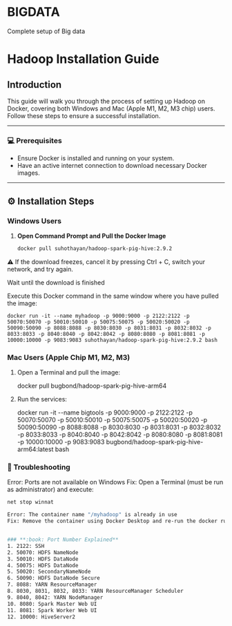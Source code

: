 # BIGDATA
Complete setup of Big data


# Hadoop Installation Guide

## Introduction
This guide will walk you through the process of setting up Hadoop on Docker, covering both Windows and Mac (Apple M1, M2, M3 chip) users. Follow these steps to ensure a successful installation.

---

### :computer: **Prerequisites**
- Ensure Docker is installed and running on your system.
- Have an active internet connection to download necessary Docker images.

---

## :gear: **Installation Steps**

### **Windows Users**
1. **Open Command Prompt and Pull the Docker Image**
   ```bash
   docker pull suhothayan/hadoop-spark-pig-hive:2.9.2

⚠️ If the download freezes, cancel it by pressing Ctrl + C, switch your network, and try again.

Wait until the download is finished

Execute this Docker command in the same window where you have pulled the image:

    docker run -it --name myhadoop -p 9000:9000 -p 2122:2122 -p 50070:50070 -p 50010:50010 -p 50075:50075 -p 50020:50020 -p 50090:50090 -p 8088:8088 -p 8030:8030 -p 8031:8031 -p 8032:8032 -p 8033:8033 -p 8040:8040 -p 8042:8042 -p 8080:8080 -p 8081:8081 -p 10000:10000 -p 9083:9083 suhothayan/hadoop-spark-pig-hive:2.9.2 bash
### **Mac Users (Apple Chip M1, M2, M3)**
1. Open a Terminal and pull the image:

      docker pull bugbond/hadoop-spark-pig-hive-arm64

2. Run the services:

      docker run -it --name bigtools -p 9000:9000 -p 2122:2122 -p 50070:50070 -p 50010:50010 -p 50075:50075 -p 50020:50020 -p 50090:50090 -p 8088:8088 -p 8030:8030 -p 8031:8031 -p 8032:8032 -p 8033:8033 -p 8040:8040 -p 8042:8042 -p 8080:8080 -p 8081:8081 -p 10000:10000 -p 9083:9083 bugbond/hadoop-spark-pig-hive-arm64:latest bash


### **:wrench: Troubleshooting**
Error: Ports are not available on Windows
Fix: Open a Terminal (must be run as administrator) and execute:
```bash
net stop winnat

Error: The container name "/myhadoop" is already in use
Fix: Remove the container using Docker Desktop and re-run the docker run command.


### **:book: Port Number Explained**
1. 2122: SSH
2. 50070: HDFS NameNode
3. 50010: HDFS DataNode
4. 50075: HDFS DataNode
5. 50020: SecondaryNameNode
6. 50090: HDFS DataNode Secure
7. 8088: YARN ResourceManager
8. 8030, 8031, 8032, 8033: YARN ResourceManager Scheduler
9. 8040, 8042: YARN NodeManager
10. 8080: Spark Master Web UI
11. 8081: Spark Worker Web UI
12. 10000: HiveServer2
